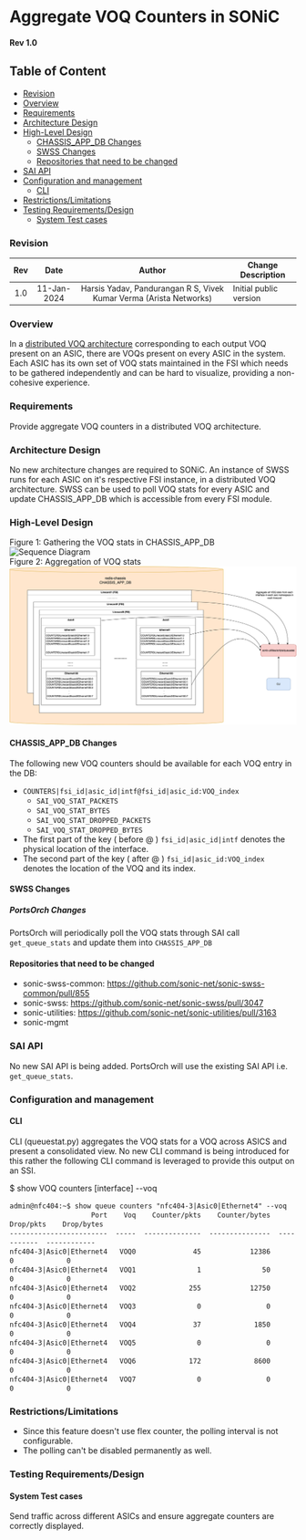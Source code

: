 

# Aggregate VOQ Counters in SONiC #
#### Rev 1.0

## Table of Content 
   * [Revision](#revision)
   * [Overview](#overview)
   * [Requirements](#requirements)
   * [Architecture Design](#architecture-design)
   * [High-Level Design](#high-level-design)
      * [CHASSIS_APP_DB Changes](#chassis_app_db-changes)
      * [SWSS Changes](#swss-changes)
      * [Repositories that need to be changed](#repositories-that-need-to-be-changed)
   * [SAI API](#sai-api)
   * [Configuration and management](#configuration-and-management)
      * [CLI](#cli)
   * [Restrictions/Limitations](#restrictionslimitations)
   * [Testing Requirements/Design](#testing-requirementsdesign)
      * [System Test cases](#system-test-cases)  

### Revision 
| Rev |     Date    |       Author                                                                       | Change Description                |
|:---:|:-----------:|:----------------------------------------------------------------------------------:|-----------------------------------|
| 1.0 | 11-Jan-2024 | Harsis Yadav, Pandurangan R S, Vivek Kumar Verma (Arista Networks)               | Initial public version            | 

### Overview 

In a [distributed VOQ architecture](https://github.com/sonic-net/SONiC/blob/master/doc/voq/architecture.md) corresponding to each output VOQ present on an ASIC, there are VOQs present on every ASIC in the system. Each ASIC has its own set of VOQ stats maintained in the FSI which needs to be gathered independently and can be hard to visualize, providing a non-cohesive experience.

### Requirements

Provide aggregate VOQ counters in a distributed VOQ architecture.

### Architecture Design 

No new architecture changes are required to SONiC. An instance of SWSS runs for each ASIC on it's respective FSI instance, in a distributed VOQ architecture. SWSS can be used to poll VOQ stats for every ASIC and update CHASSIS_APP_DB which is accessible from every FSI module. 

### High-Level Design

Figure 1: Gathering the VOQ stats in CHASSIS_APP_DB
![Sequence Diagram](images/add_voq_sec.png "Figure 1: Sequence Diagram")  
Figure 2: Aggregation of VOQ stats
![Aggregation of VOQ Stats](images/add_voq_cli.png "Figure 2: Aggregation of VOQ Stats")


#### CHASSIS_APP_DB Changes

The following new VOQ counters should be available for each VOQ entry in the DB:
   * `COUNTERS|fsi_id|asic_id|intf@fsi_id|asic_id:VOQ_index`
      * `SAI_VOQ_STAT_PACKETS`
      * `SAI_VOQ_STAT_BYTES`
      * `SAI_VOQ_STAT_DROPPED_PACKETS`
      * `SAI_VOQ_STAT_DROPPED_BYTES`
   * The first part of the key ( before @ ) `fsi_id|asic_id|intf` denotes the physical location of the interface.
   * The second part of the key ( after @ ) `fsi_id|asic_id:VOQ_index` denotes the location of the VOQ and its index.
        
#### SWSS Changes
##### PortsOrch Changes
PortsOrch will periodically poll the VOQ stats through SAI call `get_queue_stats` and update them into `CHASSIS_APP_DB`

#### Repositories that need to be changed
   * sonic-swss-common: https://github.com/sonic-net/sonic-swss-common/pull/855
   * sonic-swss: https://github.com/sonic-net/sonic-swss/pull/3047
   * sonic-utilities: https://github.com/sonic-net/sonic-utilities/pull/3163
   * sonic-mgmt

### SAI API 
No new SAI API is being added. PortsOrch will use the existing SAI API i.e. `get_queue_stats`.

### Configuration and management 
#### CLI
CLI (queuestat.py) aggregates the VOQ stats for a VOQ across ASICS and present a consolidated view. No new CLI command is being introduced for this rather the following CLI command is leveraged to provide this output on an SSI.

$ show VOQ counters [interface] --voq
```
admin@nfc404:~$ show queue counters "nfc404-3|Asic0|Ethernet4" --voq
                    Port    Voq    Counter/pkts    Counter/bytes    Drop/pkts    Drop/bytes
------------------------  -----  --------------  ---------------  -----------  ------------
nfc404-3|Asic0|Ethernet4   VOQ0              45            12386            0             0
nfc404-3|Asic0|Ethernet4   VOQ1               1               50            0             0
nfc404-3|Asic0|Ethernet4   VOQ2             255            12750            0             0
nfc404-3|Asic0|Ethernet4   VOQ3               0                0            0             0
nfc404-3|Asic0|Ethernet4   VOQ4              37             1850            0             0
nfc404-3|Asic0|Ethernet4   VOQ5               0                0            0             0
nfc404-3|Asic0|Ethernet4   VOQ6             172             8600            0             0
nfc404-3|Asic0|Ethernet4   VOQ7               0                0            0             0
```
		


### Restrictions/Limitations  

   * Since this feature doesn't use flex counter, the polling interval is not configurable.
   * The polling can't be disabled permanently as well.

### Testing Requirements/Design  
#### System Test cases
Send traffic across different ASICs and ensure aggregate counters are correctly displayed.
